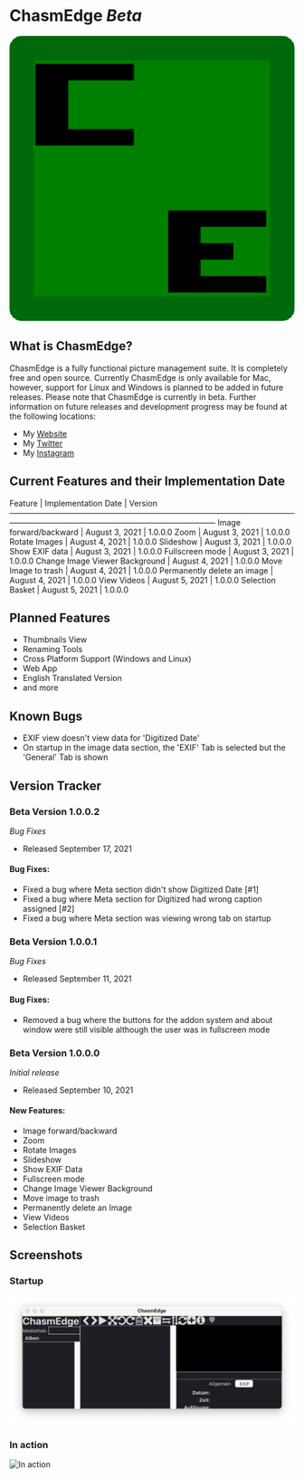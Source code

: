 # ChasmEdge *Beta*
![ChasmEdge Logo](https://github.com/lagol/ChasmEdge/blob/main/icon.png)
## What is ChasmEdge?
ChasmEdge is a fully functional picture management suite. It is completely free and open source. Currently ChasmEdge is only available for Mac, however, support for Linux and Windows is planned to be added in future releases. Please note that ChasmEdge is currently in beta. Further information on future releases and development progress may be found at the following locations:

* My [Website](https://www.maxjacobi.com)
* My [Twitter](https://www.twitter.com/lagoltech)
* My [Instagram](https://www.instagram.com/lagoltech)

## Current Features and their Implementation Date
Feature                        | Implementation Date | Version
——————————————————————————————————————————————————————————————
Image forward/backward         | August 3, 2021      | 1.0.0.0
Zoom                           | August 3, 2021      | 1.0.0.0
Rotate Images                  | August 4, 2021      | 1.0.0.0
Slideshow                      | August 3, 2021      | 1.0.0.0
Show EXIF data                 | August 3, 2021      | 1.0.0.0
Fullscreen mode                | August 3, 2021      | 1.0.0.0
Change Image Viewer Background | August 4, 2021      | 1.0.0.0
Move Image to trash            | August 4, 2021      | 1.0.0.0
Permanently delete an image    | August 4, 2021      | 1.0.0.0
View Videos                    | August 5, 2021      | 1.0.0.0
Selection Basket               | August 5, 2021      | 1.0.0.0
## Planned Features
* Thumbnails View
* Renaming Tools
* Cross Platform Support (Windows and Linux)
* Web App
* English Translated Version
* and more

## Known Bugs
* EXIF view doesn't view data for 'Digitized Date'
* On startup in the image data section, the 'EXIF' Tab is selected but the 'General' Tab is shown

## Version Tracker
### Beta Version 1.0.0.2
*Bug Fixes*

* Released September 17, 2021

#### Bug Fixes:
* Fixed a bug where Meta section didn't show Digitized Date [#1]
* Fixed a bug where Meta section for Digitized had wrong caption assigned [#2]
* Fixed a bug where Meta section was viewing wrong tab on startup

### Beta Version 1.0.0.1
*Bug Fixes*

* Released September 11, 2021

#### Bug Fixes:
* Removed a bug where the buttons for the addon system and about window were still visible although the user was in fullscreen mode

### Beta Version 1.0.0.0
*Initial release*

* Released September 10, 2021

#### New Features:
* Image forward/backward
* Zoom
* Rotate Images
* Slideshow
* Show EXIF Data
* Fullscreen mode
* Change Image Viewer Background
* Move image to trash
* Permanently delete an Image
* View Videos
* Selection Basket

## Screenshots
### Startup
![Startup](https://github.com/lagol/ChasmEdge/blob/main/screenshots/startscreen.png)
### In action
![In action](https://github.com/lagol/ChasmEdge/blob/main/screenshots/content.png)
